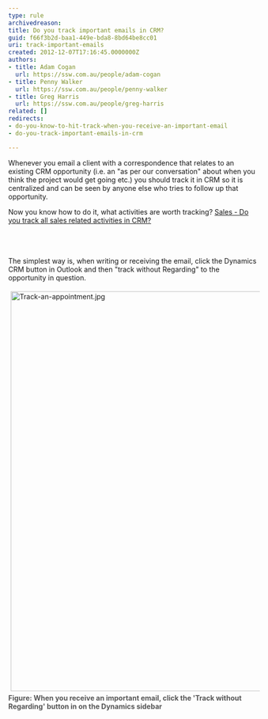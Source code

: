 ```yaml
---
type: rule
archivedreason: 
title: Do you track important emails in CRM?
guid: f66f3b2d-baa1-449e-bda8-8bd64be8cc01
uri: track-important-emails
created: 2012-12-07T17:16:45.0000000Z
authors:
- title: Adam Cogan
  url: https://ssw.com.au/people/adam-cogan
- title: Penny Walker
  url: https://ssw.com.au/people/penny-walker
- title: Greg Harris
  url: https://ssw.com.au/people/greg-harris
related: []
redirects:
- do-you-know-to-hit-track-when-you-receive-an-important-email
- do-you-track-important-emails-in-crm

---
```



<p class="ssw15-rteElement-P">​Whenever you email a client with a correspondence that relates to an existing CRM opportunity (i.e. an &quot;as per our conversation&quot; about when you think the project would get going etc.) you should track it in CRM so it is centralized and can be seen by anyone else who tries to follow up that opportunity.<br></p><div><div></div><div>Now you know how to do it, what activities are worth tracking?​&#160;<a href="/Pages/Track-all-sales-related-activities-in-CRM.aspx">Sales - Do you track all sales related activities in CRM? </a></div><div>​<br></div></div>
<br><excerpt class='endintro'></excerpt><br>
 <p>
          The simplest way is, when writing or receiving the email, click the Dynamics CRM
          button in Outlook&#160;and then&#160;​&quot;track without Regarding&quot; to the opportunity in question.</p>
        <dl class="image">
          <dt>
            <img src="/PublishingImages/Track-an-appointment.jpg" alt="Track-an-appointment.jpg" style="margin&#58;5px;width&#58;808px;" /><br><span style="color&#58;#555555;font-weight&#58;bold;">Figure&#58; When you receive an important email, click the 'Track without Regarding' button in
            on the Dynamics sidebar​​</span></dt></dl><dl class="image">
        </dl>



